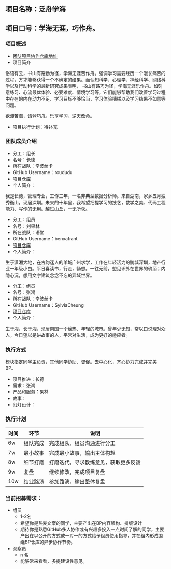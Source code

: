 ## 项目名称：泛舟学海
## 项目口号：学海无涯，巧作舟。

### 项目概述

- [团队项目协作仓库地址](https://github.com/roududu/Writer005GraduationAssignment)
- 项目简介 

俗语有云，书山有路勤为径，学海无涯苦作舟。强调学习需要经历一个漫长痛苦的过程，方才能够获得一个不确定的结果。而认知科学、心理学、神经科学、网络科学以及行动科学的最新研究成果表明，
书山有路巧为径，学海无涯乐作舟。如刻意练习、心流最优体验、必要难度、情境学习等，它们能够帮助我们改善学习过程中存在的内在动力不足、学习目标不够恰当，学习体验糟糕以及学习结果不如意等问题。

欲渡苦海，请登巧舟。乐享学习，逆天改命。


- 项目执行计划：待补充

### 团队成员介绍

- 分工：组长
- 名号：长德
- 所在战队：辛波丝卡
- GitHub Username：roududu
- [项目仓库](https://github.com/roududu/Writer005GraduationAssignment)
- 个人简介：

我是长德，管理专业，工作三年，一名非典型数据分析师。来自湖南，家乡五月独秀衡山，现居深圳。未来的十年里，我希望把握学习的技艺，数学之美、代码工程能力、写作的无用。越过山丘，一无所获。


- 分工：组员
- 名号：刘果林
- 所在战队：语堂
- GitHub Username：benxafrant
- [项目仓库](https://github.com/roududu/Writer005GraduationAssignment)
- 个人简介：

生于潇湘大地，在古韵迷人的羊城广州求学，工作在年轻活力的鹏城深圳，地产行业一年级小白。平日喜读书，行走，畅想。一往无前，想见识外在世界的瑰丽；内隐心沉，想用文字建筑念念不忘的异域世界。

- 分工：组员
- 名号：张鸿
- 所在战队：辛波丝卡
- GitHub Username：SylviaCheung
- [项目仓库](https://github.com/roududu/Writer005GraduationAssignment)
- 个人简介：

生于湘，长于湘，现居南国一个燥热、年轻的城市。曾年少无知，常以口说理对众人，今日望以是讲故事的人，平常对生活，成为更好的适应者。

### 执行方式
模块指定同学主负责，其他同学协助、督促。去中心化，齐心协力完成并完美BP。

- 项目推进：长德
- 需求：张鸿
- 产品和服务：果林
- 故事：
- 幻灯设计：

### 执行计划

时间 | 环节 | 说明
----|-----|-----
6w  |组队完成|完成组队，组员沟通进行分工
7w |最小故事|完成最小故事，输出主体构想
8w |细节打磨|打磨迭代，寻求教练意见，获取更多反馈
9w |复盘|继续修改，完成项目复盘
10w |结业路演|参加路演，输出整体复盘
	
### 当前招募需求：

- 组员 
   - 1-2名
   - 希望你是热衷文案的同学，主要产出在BP内容架构、排版设计
   - 期待你是熟悉GitHub多人协作或有兴趣多投入一点时间了解的同学，主要产出在以公开的方式或一对一的方式给予组员使用指导，并在组内形成围绕BP仓库的异步协作节奏。
- 观察员
   - n 名
   - 能够常来看看，多提建设性意见。



